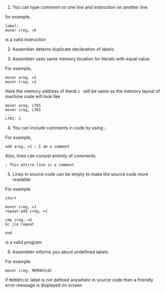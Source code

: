 1. You can type comment on one line and instruction on another line

for example,

    label:
    mover creg, =5

is a valid instruction

2. Assembler detects duplicate declaration of labels

3. Assembler uses same memory location for literals with equal value

For example, 

    mover areg, =1
    mover creg, =1

Here the memory address of literal `1 ` will be same so the memory layout of machine code will look like

    mover areg, LT01
    mover creg, LT01
    ...
    LT01: 1

4. You can include comments in code by using `;`

For example,

    add areg, =1 ; I am a comment

Also, lines can consist entirely of comments

    ; This entire line is a comment

5. Lines in source code can be empty to make the source code more readable 

For example

    start
    
    mover creg, =1
    repeat:add creg, =1

    cmp creg, =5
    bc jle repeat

    end

is a valid program

6. Assembler informs you about undefined labels

For example
    
    mover creg, MEMORYLOC

if `MEMORYLOC` label is not defined anywhere in source code then a friendly error message is displayed on screen